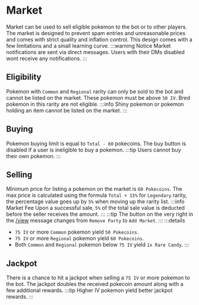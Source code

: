 # Market

Market can be used to sell eligible pokemon to the bot or to other players. The market is designed to prevent spam entries and unreasonable prices and comes with strict quality and inflation control. This design comes with a few limitations and a small learning curve.
:::warning Notice
Market notifications are sent via direct messages. Users with their DMs disabled wont receive any notifications.
:::

## Eligibility

Pokemon with `Common` and `Regional` rarity can only be sold to the bot and cannot be listed on the market. These pokemon must be above `50 IV`. Bred pokemon in this rarity are not eligible.
:::info
Shiny pokemon or pokemon holding an item cannot be listed on the market.
:::

## Buying

Pokemon buying limit is equal to `Total - 60` pokecoins. The buy button is disabled if a user is ineligible to buy a pokemon.
:::tip
Users cannot buy their own pokemon.
:::

## Selling

Minimum price for listing a pokemon on the market is `60 Pokecoins`. The max price is calculated using the formula `Total + 15%` for `Legendary` rarity, the percentage value goes up by `5%` when moving up the rarity list.
:::info Market Fee
Upon a successful sale, `5%` of the total sale value is deducted before the seller receives the amount.
:::
:::tip
The button on the very right in the [/view](./view.html) message changes from `Remove Party` to `Add Market`.
:::
:::details
- `75 IV` or more `Common` pokemon yield `50 Pokecoins`.
- `75 IV` or more `Regional` pokemon yield `60 Pokecoins`.
- Both `Common` and `Regional` pokemon below `75 IV` yield `1x Rare Candy`.
:::

## Jackpot

There is a chance to hit a jackpot when selling a `75 IV` or more pokemon to the bot. The jackpot doubles the received pokecoin amount along with a few additional rewards.
:::tip
Higher IV pokemon yield better jackpot rewards.
:::

